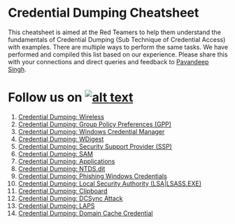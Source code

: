 # Credential Dumping Cheatsheet

This cheatsheet is aimed at the Red Teamers to help them understand the fundamentals of Credential Dumping (Sub Technique of Credential Access) with examples. There are multiple ways to perform the same tasks. We have performed and compiled this list based on our experience. Please share this with your connections and direct queries and feedback to [Pavandeep Singh](https://twitter.com/pavan2318).

[1.1]: http://i.imgur.com/tXSoThF.png
[1]: http://www.twitter.com/rajchandel
# Follow us on [![alt text][1.1]][1]

1. [Credential Dumping: Wireless](https://www.hackingarticles.in/credential-dumping-wireless/)
2. [Credential Dumping: Group Policy Preferences (GPP)](https://www.hackingarticles.in/credential-dumping-group-policy-preferences-gpp/)
3. [Credential Dumping: Windows Credential Manager](https://www.hackingarticles.in/credential-dumping-windows-credential-manager/)
4. [Credential Dumping: WDigest](https://www.hackingarticles.in/credential-dumping-wdigest/)
5. [Credential Dumping: Security Support Provider (SSP)](https://www.hackingarticles.in/credential-dumping-security-support-provider-ssp/)
6. [Credential Dumping: SAM](https://www.hackingarticles.in/credential-dumping-sam/)
7. [Credential Dumping: Applications](https://www.hackingarticles.in/credential-dumping-applications/)
8. [Credential Dumping: NTDS.dit](https://www.hackingarticles.in/credential-dumping-ntds-dit/)
9. [Credential Dumping: Phishing Windows Credentials](https://www.hackingarticles.in/credential-dumping-phishing-windows-credentials/)
10. [Credential Dumping: Local Security Authority (LSA|LSASS.EXE)](https://www.hackingarticles.in/credential-dumping-local-security-authority-lsalsass-exe/)
11. [Credential Dumping: Clipboard](https://www.hackingarticles.in/credential-dumping-clipboard/)
12. [Credential Dumping: DCSync Attack](https://www.hackingarticles.in/credential-dumping-dcsync-attack/)
13. [Credential Dumping: LAPS](https://www.hackingarticles.in/credential-dumpinglaps/)
14. [Credential Dumping: Domain Cache Credential](https://www.hackingarticles.in/credential-dumping-domain-cache-credential/)
